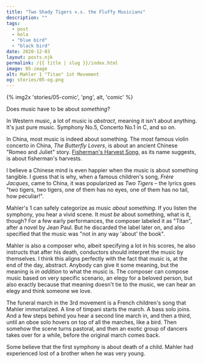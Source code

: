 ```yaml
---
title: "Two Shady Tigers v.s. the Fluffy Musicians"
description: ""
tags: 
  - post
  - bola
  - "blue bird"
  - "black bird"
date: 2020-12-03
layout: posts.njk
permalink: /{{ title | slug }}/index.html
image: 05-image
alt: Mahler 1 "Titan" 1st Movement
og: stories/05-og.png
---
```

{% img2x 'stories/05-comic', 'png', alt, 'comic' %}

Does music have to be about _something_?

In Western music, a lot of music is _abstract_, meaning it isn't about anything. It's just pure music. Symphony No.5, Concerto No.1 in C, and so on.

In China, most music is indeed about something. The most famous violin concerto in China, _The Butterfly Lovers_, is about an ancient Chinese "Romeo and Juliet" story. [Fisherman's Harvest Song](https://youtu.be/D0YZ6jDq3sQ), as its name suggests, is about fisherman's harvests.

I believe a Chinese mind is even happier when the music is about something tangible. I guess that is why, when a famous children's song, _Frère Jacques_, came to China, it was popularized as _Two Tigers_ – the lyrics goes "two tigers, two tigers, one of them has no eyes, one of them has no tail, how peculiar!".

Mahler's 1 can safely categorize as music _about something_. If you listen the symphony, you hear a vivid scene. It _must be_ about something, what is it, though? For a few early performances, the composer labeled it as "Titan", after a novel by Jean Paul. But he discarded the label later on, and also specified that the music was "not in any way 'about' the book".

Mahler is also a composer who, albeit specifying a lot in his scores, he also instructs that after his death, conductors should interpret the music by themselves. I think this aligns perfectly with the fact that music is, at the end of the day, abstract. Anybody can give it some meaning, but the meaning is _in addition_ to what the music is. The composer can compose music based on very specific scenario, an elegy for a beloved person, but also exactly because that meaning doesn't tie to the music, we can hear an elegy and think someone we love.

The funeral march in the 3rd movement is a French children's song that Mahler immortalized. A line of timpani starts the march. A bass solo joins. And a few steps behind you hear a second line march in, and then a third, until an oboe solo hovers on top of all the marches, like a bird. Then somehow the scene turns pastoral, and then an exotic group of dancers takes over for a while, before the original march comes back. 

Some believe that the first symphony is about death of a child. Mahler had experienced lost of a brother when he was very young. 

